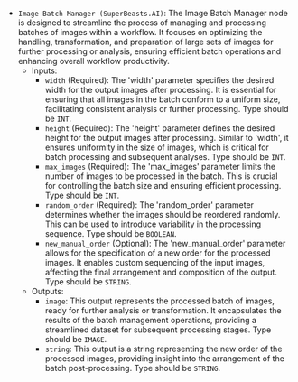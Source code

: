 - `Image Batch Manager (SuperBeasts.AI)`: The Image Batch Manager node is designed to streamline the process of managing and processing batches of images within a workflow. It focuses on optimizing the handling, transformation, and preparation of large sets of images for further processing or analysis, ensuring efficient batch operations and enhancing overall workflow productivity.
    - Inputs:
        - `width` (Required): The 'width' parameter specifies the desired width for the output images after processing. It is essential for ensuring that all images in the batch conform to a uniform size, facilitating consistent analysis or further processing. Type should be `INT`.
        - `height` (Required): The 'height' parameter defines the desired height for the output images after processing. Similar to 'width', it ensures uniformity in the size of images, which is critical for batch processing and subsequent analyses. Type should be `INT`.
        - `max_images` (Required): The 'max_images' parameter limits the number of images to be processed in the batch. This is crucial for controlling the batch size and ensuring efficient processing. Type should be `INT`.
        - `random_order` (Required): The 'random_order' parameter determines whether the images should be reordered randomly. This can be used to introduce variability in the processing sequence. Type should be `BOOLEAN`.
        - `new_manual_order` (Optional): The 'new_manual_order' parameter allows for the specification of a new order for the processed images. It enables custom sequencing of the input images, affecting the final arrangement and composition of the output. Type should be `STRING`.
    - Outputs:
        - `image`: This output represents the processed batch of images, ready for further analysis or transformation. It encapsulates the results of the batch management operations, providing a streamlined dataset for subsequent processing stages. Type should be `IMAGE`.
        - `string`: This output is a string representing the new order of the processed images, providing insight into the arrangement of the batch post-processing. Type should be `STRING`.
